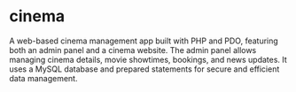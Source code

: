 # cinema
A web-based cinema management app built with PHP and PDO, featuring both an admin panel and a cinema website. The admin panel allows managing cinema details, movie showtimes, bookings, and news updates. It uses a MySQL database and prepared statements for secure and efficient data management.
